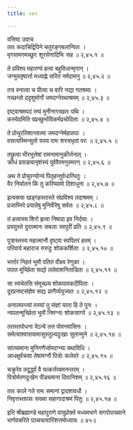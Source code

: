 ```yaml
---
title: ०४५

---
```

वसिष्ठ उवाच  
ततः कदाचिद्विपिने चतुरङ्गबलान्वितः ।  
मृगयामगमच्छूरः शूरसेनादिभिः सह ॥ २,४५.१ ॥  
  
ते प्रविश्य महारण्यं हत्वा बहुविधान्मृगान् ।  
जग्मुस्तृषार्त्ता मध्याह्ने सरितं नर्मदामनु ॥ २,४५.२ ॥  
  
तत्र स्नात्वा च पीत्वा च वारि नद्या गतश्रमाः ।  
गच्छन्तो ददृशुर्मार्गो जमदग्नेरथाश्रमम् ॥ २,४५.३ ॥  
  
द्दष्ट्वाश्रमपदं रम्यं मुनीनागच्छतः पथि ।  
कस्येदमिति पप्रच्छुर्भाविकर्मप्रचोदिताः ॥ २,४५.४ ॥  
  
ते प्रोचुरतिशान्तात्मा जमदग्नेर्महातपाः ।  
वसत्यस्मिन्सुतो यस्य रामः शस्त्रभृतां वरः ॥ २,४५.५ ॥  
  
तछ्रुत्वा भीरभूत्तेषां रामनामानुकीर्त्तनात् ।  
क्रोधं प्रसङ्यानृशंस्यं पूर्ववैरमनुस्मरन् ॥ २,४५.६ ॥  
  
अथ ते प्रोचुरन्योन्यं पितृहन्तुर्वधात्पितुः ।  
वैर निर्यातनं किं तु करिष्यामो दिशाधुना ॥ २,४५.७ ॥  
  
इत्यक्त्वा खड्गहस्तास्ते संप्रविश्य तदाश्रमम् ।  
प्रजाघ्निरे प्रयातेषु मुनिवीरेषु सर्वतः ॥ २,४५.८ ॥  
  
तं हत्वास्य शिरो हृत्वा निषादा इव निर्दयाः ।  
प्रययुस्ते दुरात्मानः सबलाः स्वपुरीं प्रति ॥ २,४५.९ ॥  
  
पुत्रास्तस्य महात्मानौ दृष्ट्वा स्वपितरं हतम् ।  
परिवार्य महाराज रुरुदुः शोककर्शिताः ॥ २,४५.१० ॥  
  
भर्त्तारं निहतं भूमौ पतितं वीक्ष्य रेणुका ।  
पपात मूर्च्छिता सद्यो लतेवाशनिताडिता ॥ २,४५.११ ॥  
  
सा स्वचेतसि संमूच्छ्य शोकपावकदीपिताः ।  
दूरप्रनष्टसंज्ञेव सद्यः प्राणैर्व्ययुज्यत ॥ २,४५.१२ ॥  
  
अनालपन्त्यां तस्यां तु संज्ञां याता हि ते पुनः ।  
न्यपतन्मूर्च्छिता भूमौ निमग्नाः शोकसागरे ॥ २,४५.१३ ॥  
  
ततस्तपोधना येऽन्ये तत्त पोवनवासिनः ।  
समेत्याश्वासयामासुस्तुल्यदुःखाः सुतान्मुने ॥ २,४५.१४ ॥  
  
सांत्व्यमाना मुनिगणैर्जामदग्न्या यथाविधि ।  
आधक्षुर्वचसा तेषामग्नौ पित्रोः कलेवरे ॥ २,४५.१५ ॥  
  
चक्रुरेव तदूर्द्ध्वं वै यत्कर्त्तव्यमनन्तरम् ।  
पित्रोर्मरणदुःखेन पीड्यमाना दिवानिशम् ॥ २,४५.१६ ॥  
  
ततः काले गते रामः समानां द्वादशावधौ ।  
निवृत्तस्तपसः सख्या सहागादाश्रमं पितुः ॥ २,४५.१७ ॥  
  
इति श्रीब्रह्माण्डे महापुराणे वायुप्रोक्ते मध्यमभागे सगरोपाख्याने  
भार्गवचरिते पञ्चचत्वारिंशत्तमोध्यायः ॥ ४५॥  
                                              